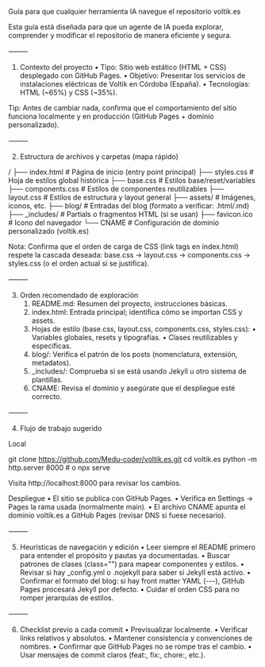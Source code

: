 Guía para que cualquier herramienta IA navegue el repositorio voltik.es

Esta guía está diseñada para que un agente de IA pueda explorar, comprender y modificar el repositorio de manera eficiente y segura.

⸻

1. Contexto del proyecto
	•	Tipo: Sitio web estático (HTML + CSS) desplegado con GitHub Pages.
	•	Objetivo: Presentar los servicios de instalaciones eléctricas de Voltik en Córdoba (España).
	•	Tecnologías: HTML (~65%) y CSS (~35%).

Tip: Antes de cambiar nada, confirma que el comportamiento del sitio funciona localmente y en producción (GitHub Pages + dominio personalizado).

⸻

2. Estructura de archivos y carpetas (mapa rápido)

/
├── index.html           # Página de inicio (entry point principal)
├── styles.css           # Hoja de estilos global histórica
├── base.css             # Estilos base/reset/variables
├── components.css       # Estilos de componentes reutilizables
├── layout.css           # Estilos de estructura y layout general
├── assets/              # Imágenes, iconos, etc.
├── blog/                # Entradas del blog (formato a verificar: .html/.md)
├── _includes/           # Partials o fragmentos HTML (si se usan)
├── favicon.ico          # Icono del navegador
└── CNAME                # Configuración de dominio personalizado (voltik.es)

Nota: Confirma que el orden de carga de CSS (link tags en index.html) respete la cascada deseada: base.css → layout.css → components.css → styles.css (o el orden actual si se justifica).

⸻

3. Orden recomendado de exploración
	1.	README.md: Resumen del proyecto, instrucciones básicas.
	2.	index.html: Entrada principal; identifica cómo se importan CSS y assets.
	3.	Hojas de estilo (base.css, layout.css, components.css, styles.css):
  	  •	Variables globales, resets y tipografías.
  	  •	Clases reutilizables y específicas.
	4.	blog/: Verifica el patrón de los posts (nomenclatura, extensión, metadatos).
	5.	_includes/: Comprueba si se está usando Jekyll u otro sistema de plantillas.
	6.	CNAME: Revisa el dominio y asegúrate que el despliegue esté correcto.

⸻

4. Flujo de trabajo sugerido

Local

git clone https://github.com/Medu-coder/voltik.es.git
cd voltik.es
python -m http.server 8000   # o npx serve

Visita http://localhost:8000 para revisar los cambios.

Despliegue
	•	El sitio se publica con GitHub Pages.
	•	Verifica en Settings → Pages la rama usada (normalmente main).
	•	El archivo CNAME apunta el dominio voltik.es a GitHub Pages (revisar DNS si fuese necesario).

⸻

5. Heurísticas de navegación y edición
	•	Leer siempre el README primero para entender el propósito y pautas ya documentadas.
	•	Buscar patrones de clases (class="") para mapear componentes y estilos.
	•	Revisar si hay _config.yml o .nojekyll para saber si Jekyll está activo.
	•	Confirmar el formato del blog: si hay front matter YAML (---), GitHub Pages procesará Jekyll por defecto.
	•	Cuidar el orden CSS para no romper jerarquías de estilos.

⸻

6. Checklist previo a cada commit
	•	Previsualizar localmente.
	•	Verificar links relativos y absolutos.
	•	Mantener consistencia y convenciones de nombres.
	•	Confirmar que GitHub Pages no se rompe tras el cambio.
	•	Usar mensajes de commit claros (feat:, fix:, chore:, etc.).
